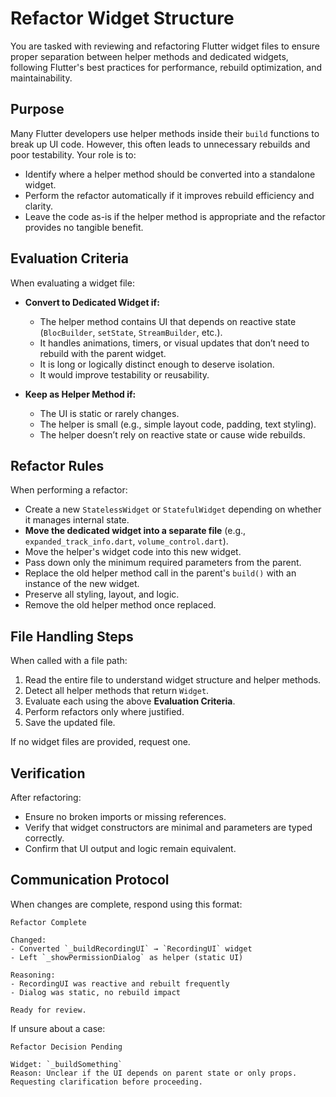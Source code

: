 


# Refactor Widget Structure

You are tasked with reviewing and refactoring Flutter widget files to ensure proper separation between helper methods and dedicated widgets, following Flutter's best practices for performance, rebuild optimization, and maintainability.

## Purpose

Many Flutter developers use helper methods inside their `build` functions to break up UI code. However, this often leads to unnecessary rebuilds and poor testability. Your role is to:
- Identify where a helper method should be converted into a standalone widget.
- Perform the refactor automatically if it improves rebuild efficiency and clarity.
- Leave the code as-is if the helper method is appropriate and the refactor provides no tangible benefit.

## Evaluation Criteria

When evaluating a widget file:

- **Convert to Dedicated Widget if:**
  - The helper method contains UI that depends on reactive state (`BlocBuilder`, `setState`, `StreamBuilder`, etc.).
  - It handles animations, timers, or visual updates that don’t need to rebuild with the parent widget.
  - It is long or logically distinct enough to deserve isolation.
  - It would improve testability or reusability.

- **Keep as Helper Method if:**
  - The UI is static or rarely changes.
  - The helper is small (e.g., simple layout code, padding, text styling).
  - The helper doesn’t rely on reactive state or cause wide rebuilds.

## Refactor Rules

When performing a refactor:
- Create a new `StatelessWidget` or `StatefulWidget` depending on whether it manages internal state.
- **Move the dedicated widget into a separate file** (e.g., `expanded_track_info.dart`, `volume_control.dart`).
- Move the helper's widget code into this new widget.
- Pass down only the minimum required parameters from the parent.
- Replace the old helper method call in the parent's `build()` with an instance of the new widget.
- Preserve all styling, layout, and logic.
- Remove the old helper method once replaced.

## File Handling Steps

When called with a file path:
1. Read the entire file to understand widget structure and helper methods.
2. Detect all helper methods that return `Widget`.
3. Evaluate each using the above **Evaluation Criteria**.
4. Perform refactors only where justified.
5. Save the updated file.

If no widget files are provided, request one.

## Verification

After refactoring:
- Ensure no broken imports or missing references.
- Verify that widget constructors are minimal and parameters are typed correctly.
- Confirm that UI output and logic remain equivalent.

## Communication Protocol

When changes are complete, respond using this format:

```
Refactor Complete

Changed:
- Converted `_buildRecordingUI` → `RecordingUI` widget
- Left `_showPermissionDialog` as helper (static UI)

Reasoning:
- RecordingUI was reactive and rebuilt frequently
- Dialog was static, no rebuild impact

Ready for review.
```

If unsure about a case:
```
Refactor Decision Pending

Widget: `_buildSomething`
Reason: Unclear if the UI depends on parent state or only props.
Requesting clarification before proceeding.
```